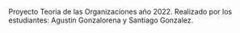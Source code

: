 Proyecto Teoria de las Organizaciones año 2022.
Realizado por los estudiantes: Agustin Gonzalorena y Santiago Gonzalez.
